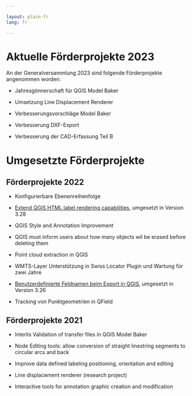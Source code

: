 ```yaml
---

layout: plain-fr
lang: fr

---
```


# Aktuelle Förderprojekte 2023

An der Generalversammlung 2023 sind folgende Förderprojekte angenommen worden:

* Jahresgönnerschaft für QGIS Model Baker

* Umsetzung Line Displacement Renderer

* Verbesserungsvorschläge Model Baker

* Verbesserung DXF-Export

* Verbesserung der CAD-Erfassung Teil B

# Umgesetzte Förderprojekte

## Förderprojekte 2022

* Konfigurierbare Ebenenreihenfolge

* [Extend QGIS HTML label rendering capabilities](https://qgis.org/en/site/forusers/visualchangelog328/index.html#feature-add-support-for-html-bold-italic-font-size-and-font-family-to-labelling), umgesetzt in Version 3.28

* QGIS Style and Annotation Improvement

* QGIS must inform users about how many objects wil be erased before deleting them

* Point cloud extraction in QGIS

* WMTS-Layer Unterstützung in Swiss Locator Plugin und Wartung für zwei Jahre

* [Benutzerdefinierte Feldnamen beim Export in QGIS](https://qgis.org/en/site/forusers/visualchangelog326/index.html#feature-user-defined-field-names-in-export), umgesetzt in Version 3.26

* Tracking von Punktgeometrien in QField

## Förderprojekte 2021

* Interlis Validation of transfer files in QGIS Model Baker

* Node Editing tools: allow conversion of straight linestring segments to circular arcs and back

* Improve data defined labeling positioning, orientation and editing

* Line displacement renderer (research project)

* Interactive tools for annotation graphic creation and modification
